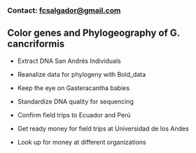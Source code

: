 ### Contact: fcsalgador@gmail.com

## **Color genes and Phylogeography of G. cancriformis**

- Extract DNA San Andrés Individuals

- Reanalize data for phylogeny with Bold_data

- Keep the eye on Gasteracantha babies

- Standardize DNA quality for sequencing 

- Confirm field trips to Ecuador and Perú

- Get ready money for field trips at Universidad de los Andes

- Look up for money at different organizations  
